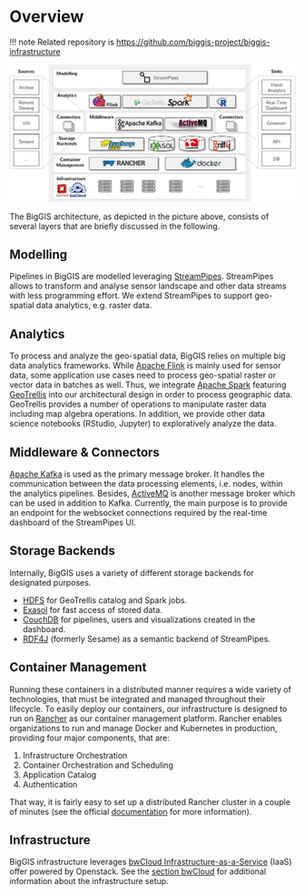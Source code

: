 # Overview

!!! note
    Related repository is https://github.com/biggis-project/biggis-infrastructure

![BigGIS Architecture](biggis-architecture.png)

The BigGIS architecture, as depicted in the picture above, consists of several layers that are 
briefly discussed in the following.

## Modelling

Pipelines in BigGIS are modelled leveraging [StreamPipes](../StreamPipes). StreamPipes allows to 
transform and analyse sensor landscape and other data streams with less programming effort. We 
extend StreamPipes to support geo-spatial data analytics, e.g. raster data.

## Analytics

To process and analyze the geo-spatial data, BigGIS relies on multiple big data analytics 
frameworks. While [Apache Flink](https://flink.apache.org/) is mainly used for sensor data,
some application use cases need to process geo-spatial raster or vector data in batches as well. 
Thus, we integrate [Apache Spark](https://spark.apache.org/) featuring [GeoTrellis](https://geotrellis.io/) into our architectural design in order to process geographic data. GeoTrellis provides a 
number of operations to manipulate raster data including map algebra operations. In addition, we 
provide other data science notebooks (RStudio, Jupyter) to exploratively analyze the data.

## Middleware & Connectors

[Apache Kafka](https://kafka.apache.org/) is used as the primary message broker. It handles the 
communication between the data processing elements, i.e. nodes, within the analytics pipelines. 
Besides, [ActiveMQ](http://activemq.apache.org/) is another message broker which can be used in 
addition to Kafka. Currently, the main purpose is to provide an endpoint for the websocket 
connections required by the real-time dashboard of the StreamPipes UI.

## Storage Backends

Internally, BigGIS uses a variety of different storage backends for designated purposes.

  - [HDFS](http://hadoop.apache.org/) for GeoTrellis catalog and Spark jobs.
  - [Exasol](https://www.exasol.com/de/) for fast access of stored data.
  - [CouchDB](http://couchdb.apache.org/) for pipelines, users and visualizations created in the dashboard.
  - [RDF4J](http://rdf4j.org/) (formerly Sesame) as a semantic backend of StreamPipes.

## Container Management

Running these containers in a distributed manner requires a wide variety of technologies, that must be integrated and
managed throughout their lifecycle. To easily deploy our containers, our infrastructure is designed to run on
[Rancher](http://rancher.com/) as our container management platform. Rancher enables organizations to run and manage
Docker and Kubernetes in production, providing four major components, that are:

  1. Infrastructure Orchestration
  2. Container Orchestration and Scheduling
  3. Application Catalog
  4. Authentication

That way, it is fairly easy to set up a distributed Rancher cluster in a couple of minutes (see 
the official [documentation](http://rancher.com/docs/rancher/v1.6/en/) for more information).

## Infrastructure

BigGIS infrastructure leverages [bwCloud Infrastructure-as-a-Service](https://www.bw-cloud.org/) (IaaS) offer powered by
Openstack. See the [section bwCloud](../platform-bwcloud) for additional information about the infrastructure setup.









